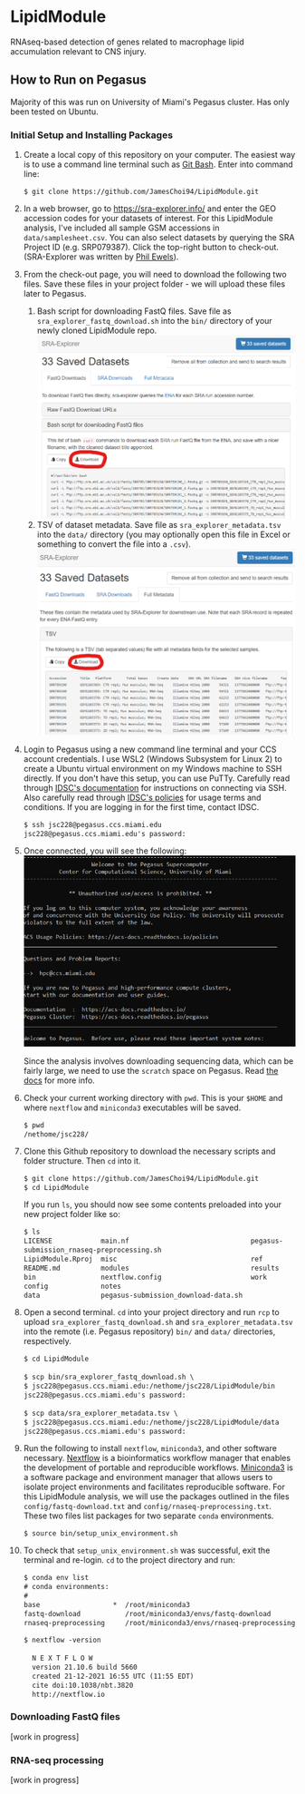 # LipidModule

RNAseq-based detection of genes related to macrophage lipid accumulation relevant to CNS injury.

## How to Run on Pegasus

Majority of this was run on University of Miami's Pegasus cluster. Has only been tested on Ubuntu.

### Initial Setup and Installing Packages

1. Create a local copy of this repository on your computer. The easiest way is to use a command line terminal such as [Git Bash](https://git-scm.com/downloads). Enter into command line:
    ```
    $ git clone https://github.com/JamesChoi94/LipidModule.git
    ```
1. In a web browser, go to https://sra-explorer.info/ and enter the GEO accession codes for your datasets of interest. For this LipidModule analysis, I've included all sample GSM accessions in `data/samplesheet.csv`. You can also select datasets by querying the SRA Project ID (e.g. SRP079387). Click the top-right button to check-out. (SRA-Explorer was written by [Phil Ewels](http://phil.ewels.co.uk/)).
1. From the check-out page, you will need to download the following two files. Save these files in your project folder - we will upload these files later to Pegasus.
    1. Bash script for downloading FastQ files. Save file as `sra_explorer_fastq_download.sh` into the `bin/` directory of your newly cloned LipidModule repo.
    ![sra-explorer-fastq-download](./notes/sra-explorer-fastq-download.png)
    2. TSV of dataset metadata. Save file as `sra_explorer_metadata.tsv` into the `data/` directory (you may optionally open this file in Excel or something to convert the file into a `.csv`).
    ![sra-explorer-metadata-download](./notes/sra-explorer-metadata-download.png)
1. Login to Pegasus using a new command line terminal and your CCS account credentials. I use WSL2 (Windows Subsystem for Linux 2) to create a Ubuntu virtual environment on my Windows machine to SSH directly. If you don't have this setup, you can use PuTTy. Carefully read through [IDSC's documentation](https://acs-docs.readthedocs.io/services/1-access.html#ssh) for instructions on connecting via SSH. Also carefully read through [IDSC's policies](https://acs-docs.readthedocs.io/policies/policies.html#policies) for usage terms and conditions. If you are logging in for the first time, contact IDSC. 
    ```
    $ ssh jsc228@pegasus.ccs.miami.edu
    jsc228@pegasus.ccs.miami.edu's password:
    ```
1. Once connected, you will see the following:
    ![pegasus-login](./notes/pegasus-login.png)
    
    Since the analysis involves downloading sequencing data, which can be fairly large, we need to use the `scratch` space on Pegasus. Read [the docs](https://acs-docs.readthedocs.io/pegasus/env/1-intro.html#pegasus-filesystems) for more info.

1. Check your current working directory with `pwd`. This is your `$HOME` and where `nextflow` and `miniconda3` executables will be saved.
    ```
    $ pwd
    /nethome/jsc228/
    ```
1. Clone this Github repository to download the necessary scripts and folder structure. Then `cd` into it.
    ```
    $ git clone https://github.com/JamesChoi94/LipidModule.git
    $ cd LipidModule
    ```
    If you run `ls`, you should now see some contents preloaded into your new project folder like so:
    ```
    $ ls
    LICENSE            main.nf                              pegasus-submission_rnaseq-preprocessing.sh
    LipidModule.Rproj  misc                                 ref
    README.md          modules                              results
    bin                nextflow.config                      work
    config             notes
    data               pegasus-submission_download-data.sh
    ```
1. Open a second terminal. `cd` into your project directory and run `rcp` to upload `sra_explorer_fastq_download.sh` and `sra_explorer_metadata.tsv` into the remote (i.e. Pegasus repository) `bin/` and `data/` directories, respectively.
    ```
    $ cd LipidModule

    $ scp bin/sra_explorer_fastq_download.sh \
    $ jsc228@pegasus.ccs.miami.edu:/nethome/jsc228/LipidModule/bin
    jsc228@pegasus.ccs.miami.edu's password:

    $ scp data/sra_explorer_metadata.tsv \
    $ jsc228@pegasus.ccs.miami.edu:/nethome/jsc228/LipidModule/data
    jsc228@pegasus.ccs.miami.edu's password:
    ```
1. Run the following to install `nextflow`, `miniconda3`, and other software necessary. [Nextflow](https://github.com/nextflow-io/nextflow) is a bioinformatics workflow manager that enables the development of portable and reproducible workflows. [Miniconda3](https://docs.conda.io/en/latest/miniconda.html) is a software package and environment manager that allows users to isolate project environments and facilitates reproducible software. For this LipidModule analysis, we will use the packages outlined in the files `config/fastq-download.txt` and `config/rnaseq-preprocessing.txt`. These two files list packages for two separate `conda` environments.
    ```
    $ source bin/setup_unix_environment.sh
    ```
1.  To check that `setup_unix_environment.sh` was successful, exit the terminal and re-login. `cd` to the project directory and run:
    ```
    $ conda env list
    # conda environments:
    #
    base                  *  /root/miniconda3
    fastq-download           /root/miniconda3/envs/fastq-download
    rnaseq-preprocessing     /root/miniconda3/envs/rnaseq-preprocessing
    ```
    ```
    $ nextflow -version

      N E X T F L O W
      version 21.10.6 build 5660
      created 21-12-2021 16:55 UTC (11:55 EDT)
      cite doi:10.1038/nbt.3820
      http://nextflow.io
    ```

### Downloading FastQ files

[work in progress]

### RNA-seq processing

[work in progress]

<!-- 1. Before you begin, create a tab-delimited (.tsv) sample spreadsheet of study GSM accessions from which you wish to pull. See [sample spreadsheet](data/samples_sheet.tsv) for an example. _Note_: First column, which contains the GSM accession codes, is __required__. I recommend having study titles in the second column. All other columns are not required. Save this file somewhere on your local machine (i.e. your own computer). You can obtain GSM acceessions by searchin individual studies using their GEO accessions.

1. Get SRR accession associated for the GSM accessions in the sample sheet.
    ```
    # After conda activate LipidModule
    source bin/Geo2Sra.sh -s data/samplesheet.csv
    ```
1. Create a file named `configure_directories.sh` with commands to set your `nethome` and `scratch` directory locations. 
    ```
    echo "export NETHOME=/nethome/jsc228/LipidModule" >> configure_directories.sh
    echo "export SCRATCH=/scratch/projects/lemmon/jsc228/LipidModule" >> configure_directories.sh
    ```


Run the following to change your working directory to your designated folder in `scratch`.
    ``` 
    cd /scratch/projects/lemmon/jsc228/
    ```

1. Install necessary packages and software (e.g. conda, R, etc.)
    ```
    bash scripts/setup_linux_environment.sh
    ```
1. Setup environment variables.
    ```
    source ENV.sh
    ```   
1. Query NCBI.
    ```
    R scripts/query_gsm2sra.r
    ```
1. -->
